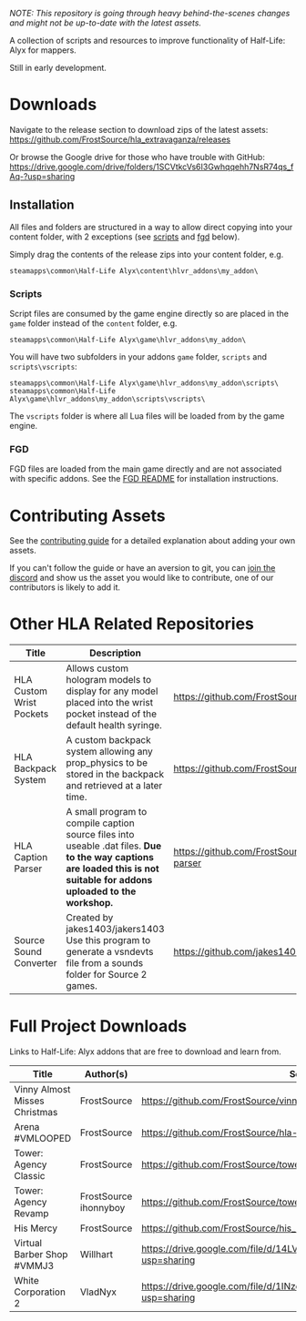 *NOTE: This repository is going through heavy behind-the-scenes changes and might not be up-to-date with the latest assets.*

A collection of scripts and resources to improve functionality of Half-Life: Alyx for mappers.

Still in early development.

# Downloads

Navigate to the release section to download zips of the latest assets: https://github.com/FrostSource/hla_extravaganza/releases

Or browse the Google drive for those who have trouble with GitHub: https://drive.google.com/drive/folders/1SCVtkcVs6I3Gwhqqehh7NsR74qs_fAq-?usp=sharing

## Installation

All files and folders are structured in a way to allow direct copying into your content folder, with 2 exceptions (see [scripts](#scripts) and [fgd](#fgd) below).

Simply drag the contents of the release zips into your content folder, e.g.

`steamapps\common\Half-Life Alyx\content\hlvr_addons\my_addon\`

### Scripts

Script files are consumed by the game engine directly so are placed in the `game` folder instead of the `content` folder, e.g.

`steamapps\common\Half-Life Alyx\game\hlvr_addons\my_addon\`

You will have two subfolders in your addons `game` folder, `scripts` and `scripts\vscripts`:

`steamapps\common\Half-Life Alyx\game\hlvr_addons\my_addon\scripts\`
`steamapps\common\Half-Life Alyx\game\hlvr_addons\my_addon\scripts\vscripts\`

The `vscripts` folder is where all Lua files will be loaded from by the game engine.

### FGD

FGD files are loaded from the main game directly and are not associated with specific addons. See the [FGD README](fgd/README.md) for installation instructions.

# Contributing Assets

See the [contributing guide](guides/contributing/README.md) for a detailed explanation about adding your own assets.

If you can't follow the guide or have an aversion to git, you can [join the discord](https://discord.gg/yTQhGeKxSK) and show us the asset you would like to contribute, one of our contributors is likely to add it.

# Other HLA Related Repositories

| Title | Description | Link |
| ----- | ----------- | ---- |
| HLA Custom Wrist Pockets | Allows custom hologram models to display for any model placed into the wrist pocket instead of the default health syringe. | https://github.com/FrostSource/hla-custom-wrist-pockets
| HLA Backpack System | A custom backpack system allowing any prop_physics to be stored in the backpack and retrieved at a later time. | https://github.com/FrostSource/HLA-Backpack-System
| HLA Caption Parser | A small program to compile caption source files into useable .dat files. **Due to the way captions are loaded this is not suitable for addons uploaded to the workshop.** | https://github.com/FrostSource/HLACaptionReplacer/tree/caption-parser
| Source Sound Converter | Created by jakes1403/jakers1403 Use this program to generate a vsndevts file from a sounds folder for Source 2 games. | https://github.com/jakes1403/SourceSoundConverter

# Full Project Downloads

Links to Half-Life: Alyx addons that are free to download and learn from.

| Title | Author(s) | Source Link | Workshop Link |
| ----- | --------- | ----------- | ------------- |
| Vinny Almost Misses Christmas | FrostSource | https://github.com/FrostSource/vinny_christmas | https://steamcommunity.com/sharedfiles/filedetails/?id=2373521563
| Arena #VMLOOPED | FrostSource | https://github.com/FrostSource/hla-arena | https://steamcommunity.com/sharedfiles/filedetails/?id=2473972591
| Tower: Agency Classic | FrostSource | https://github.com/FrostSource/toweragency | https://steamcommunity.com/sharedfiles/filedetails/?id=2521097886
| Tower: Agency Revamp | FrostSource <br> ihonnyboy | https://github.com/FrostSource/toweragency/tree/redesign | https://steamcommunity.com/sharedfiles/filedetails/?id=2597719847
| His Mercy | FrostSource | https://github.com/FrostSource/his_mercy | *Unreleased*
| Virtual Barber Shop #VMMJ3 | Willhart | https://drive.google.com/file/d/14LVbRV97HUI7ETyzFdLOQwgoSnVX_kE9/view?usp=sharing | https://steamcommunity.com/sharedfiles/filedetails/?id=2635728954
| White Corporation 2 | VladNyx | https://drive.google.com/file/d/1INzdlgyWJbH7K-znyrlq9UZjW0lSMgOQ/view?usp=sharing | https://steamcommunity.com/sharedfiles/filedetails/?id=2627233204
